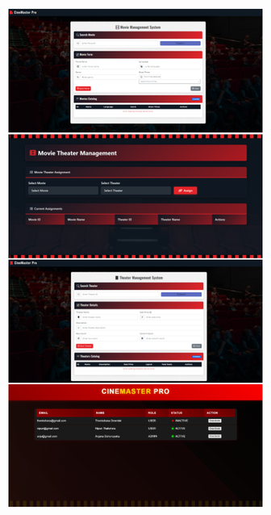 ![image alt](https://github.com/dimalshani123/aad_master-1-/blob/9c9aaccff6c7a6ac53b010b6d66c4df94a91f453/Screenshot%202025-04-06%20002612.png)
![image alt](https://github.com/dimalshani123/aad_master-1-/blob/90cf06baf1a41c28c18f7d3b579f9e42b7034bcb/Screenshot%202025-04-06%20002655.png)
![image alt](https://github.com/dimalshani123/aad_master-1-/blob/0336e2ebe8e87a60e3e3cb0bef1f464034721f2b/Screenshot%202025-04-06%20002735.png)
![image alt](https://github.com/dimalshani123/aad_master-1-/blob/16ec126b649e99587a4ad47eb6d1e6638b1e7704/Screenshot%202025-04-06%20002809.png)
